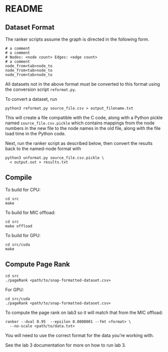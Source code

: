README
======

Dataset Format
--------------

The ranker scripts assume the graph is directed in the following form.

    # a comment
    # a comment
    # Nodes: <node count> Edges: <edge count>
    # a comment
    node_from<tab>node_to
    node_from<tab>node_to
    node_from<tab>node_to

All datasets not in the above format must be converted to this format
using the conversion script `reformat.py`.

To convert a dataset, run

    python3 reformat.py source_file.csv > output_filename.txt

This will create a file compatible with the C code, along with a Python
pickle named `source_file.csv.pickle` which contains mappings from the
node numbers in the new file to the node names in the old file, along
with the file load time in the Python code.

Next, run the ranker script as described below, then convert the results
back to the named-node format with

    python3 unformat.py source_file.csv.pickle \
      < output.out > results.txt

Compile
-------

To build for CPU:

    cd src
    make

To build for MIC offload:

    cd src
    make offload

To build for GPU:

    cd src/cuda
    make

Compute Page Rank
-----------------

    cd src
    ./pageRank <path/to/snap-formatted-dataset.csv>

For GPU:

    cd src/cuda
    ./pageRank <path/to/snap-formatted-dataset.csv>

To compute the page rank on lab3 so it will match that from the MIC
offload:

    ranker --dval 0.95  --epsilon 0.0000001 --fmt <format> \
      --no-scale <path/to/data.txt>

You will need to use the correct format for the data you’re working
with.

See the lab 3 documentation for more on how to run lab 3.

